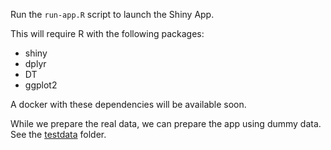 Run the `run-app.R` script to launch the Shiny App.

This will require R with the following packages:
- shiny
- dplyr
- DT
- ggplot2

A docker with these dependencies will be available soon.

While we prepare the real data, we can prepare the app using dummy data. See the [testdata](testdata) folder.
